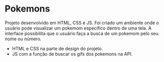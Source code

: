 # Pokemons

Projeto desenvolvido em HTML, CSS e JS. Foi criado um ambiente onde o usuário pode visualizar um pokemom específico dentro de uma tela. A interface possibilita que o usuário faça a busca de um pokemom pelo seu nome ou número.

- HTML e CSS na parte de design do projeto.
- JS com a função de buscar os gifs dos pokemons na API.
